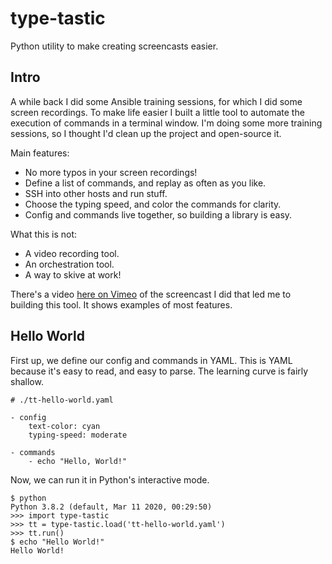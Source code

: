 # type-tastic
Python utility to make creating screencasts easier.

## Intro
A while back I did some Ansible training sessions, for which I did some screen recordings.
To make life easier I built a little tool to automate the execution of commands in a terminal window.
I'm doing some more training sessions, so I thought I'd clean up the project and open-source it.

Main features:
* No more typos in your screen recordings!
* Define a list of commands, and replay as often as you like.
* SSH into other hosts and run stuff.
* Choose the typing speed, and color the commands for clarity.
* Config and commands live together, so building a library is easy.

What this is not:
* A video recording tool.
* An orchestration tool.
* A way to skive at work!

There's a video [here on Vimeo](https://vimeo.com/224764672) of the screencast I did that led me to building this tool.
It shows examples of most features.
## Hello World
First up, we define our config and commands in YAML.
This is YAML because it's easy to read, and easy to parse.
The learning curve is fairly shallow.
```
# ./tt-hello-world.yaml

- config
    text-color: cyan
    typing-speed: moderate

- commands
    - echo "Hello, World!"
```
Now, we can run it in Python's interactive mode.
```
$ python
Python 3.8.2 (default, Mar 11 2020, 00:29:50)
>>> import type-tastic
>>> tt = type-tastic.load('tt-hello-world.yaml')
>>> tt.run()
$ echo "Hello World!"
Hello World!
